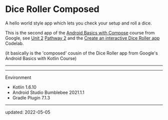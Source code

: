 # Dice Roller Composed

A hello world style app which lets you check your setup and roll a dice.

This is the second app of the [Android Basics with Compose] course from Google, see [Unit 2] [Pathway 2] and the [Create an interactive Dice Roller app] Codelab.

(it basically is the 'composed' cousin of the Dice Roller app from Google's Android Basics with Kotlin Course)

----

[Android Basics with Compose]:https://developer.android.com/courses/android-basics-compose/course
[Unit 2]:https://developer.android.com/courses/android-basics-compose/unit-2
[Pathway 2]:https://developer.android.com/courses/pathways/android-basics-compose-unit-2-pathway-2
[Create an interactive Dice Roller app]:https://developer.android.com/codelabs/basic-android-kotlin-compose-build-a-dice-roller-app

----

Environment

- Kotlin 1.6.10
- Android Studio Bumblebee 2021.1.1
- Gradle Plugin 7.1.3

----

updated: 2022-05-05